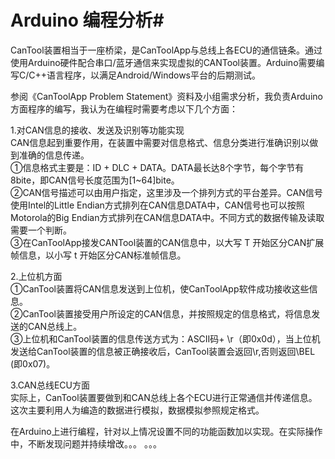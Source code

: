 # Arduino 编程分析#


CanTool装置相当于一座桥梁，是CanToolApp与总线上各ECU的通信链条。通过使用Arduino硬件配合串口/蓝牙通信来实现虚拟的CANTool装置。Arduino需要编写C/C++语言程序，以满足Android/Windows平台的后期测试。

参阅《CanToolApp Problem Statement》资料及小组需求分析，我负责Arduino方面程序的编写，我认为在编程时需要考虑以下几个方面：

1.对CAN信息的接收、发送及识别等功能实现<br/>
CAN信息起到重要作用，在装置中需要对信息格式、信息分类进行准确识别以做到准确的信息传递。<br/>
①信息格式主要是：ID + DLC + DATA。DATA最长达8个字节，每个字节有8bite，即CAN信号长度范围为[1~64]bite。<br/>
②CAN信号描述可以由用户指定，这里涉及一个排列方式的平台差异。CAN信号使用Intel的Little Endian方式排列在CAN信息DATA中，CAN信号也可以按照Motorola的Big Endian方式排列在CAN信息DATA中。不同方式的数据传输及读取需要一个判断。<br/>
③在CanToolApp接发CANTool装置的CAN信息中，以大写 T 开始区分CAN扩展帧信息，以小写 t 开始区分CAN标准帧信息。

2.上位机方面<br/>
①CanTool装置将CAN信息发送到上位机，使CanToolApp软件成功接收这些信息。<br/>
②CanTool装置接受用户所设定的CAN信息，并按照规定的信息格式，将信息发送的CAN总线上。<br/>
③上位机和CanTool装置的信息传送方式为：ASCII码+ \r（即0x0d），当上位机发送给CanTool装置的信息被正确接收后，CanTool装置会返回\r,否则返回\BEL (即0x07)。

3.CAN总线ECU方面<br/>
实际上，CanTool装置要做到和CAN总线上各个ECU进行正常通信并传递信息。这次主要利用人为编造的数据进行模拟，数据模拟参照规定格式。

在Arduino上进行编程，针对以上情况设置不同的功能函数加以实现。在实际操作中，不断发现问题并持续增改。。。 。。。